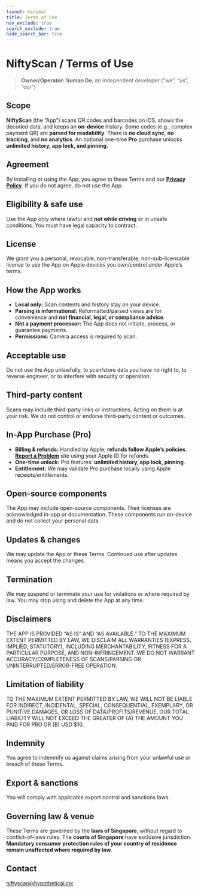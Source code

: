 ```yaml
---
layout: minimal
title: Terms of Use
nav_exclude: true
search_exclude: true
hide_search_bar: true
---
```


# NiftyScan / Terms of Use

> **Owner/Operator:** **Suman De**, an independent developer (“we”, “us”, “our”)

## Scope

**NiftyScan** (the “App”) scans QR codes and barcodes on iOS, shows the decoded data, and keeps an **on-device** history. Some codes (e.g., complex payment QR) are **parsed for readability**. There is **no cloud sync**, **no tracking**, and **no analytics**. An optional one-time **Pro** purchase unlocks **unlimited history, app lock, and pinning**.

## Agreement

By installing or using the App, you agree to these Terms and our **[Privacy Policy](privacy)**. If you do not agree, do not use the App.

## Eligibility & safe use

Use the App only where lawful and **not while driving** or in unsafe conditions. You must have legal capacity to contract.

## License

We grant you a personal, revocable, non-transferable, non-sub-licensable license to use the App on Apple devices you own/control under Apple’s terms.

## How the App works

- **Local only:** Scan contents and history stay on your device.
- **Parsing is informational:** Reformatted/parsed views are for convenience and **not financial, legal, or compliance advice**.
- **Not a payment processor:** The App does not initiate, process, or guarantee payments.
- **Permissions:** Camera access is required to scan.

## Acceptable use

Do not use the App unlawfully, to scan/store data you have no right to, to reverse engineer, or to interfere with security or operation.

## Third-party content

Scans may include third-party links or instructions. Acting on them is at your risk. We do not control or endorse third-party content or outcomes.

## In-App Purchase (Pro)

- **Billing & refunds:** Handled by Apple; **refunds follow Apple’s policies**. **[Report a Problem](https://support.apple.com/en-us/118223)** site using your Apple ID for refunds.
- **One-time unlock:** Pro features: **unlimited history, app lock, pinning**.
- **Entitlement:** We may validate Pro purchase locally using Apple receipts/entitlements.

## Open-source components

The App may include open-source components. Their licenses are acknowledged in-app or documentation. These components run on-device and do not collect your personal data.

## Updates & changes

We may update the App or these Terms. Continued use after updates means you accept the changes.

## Termination

We may suspend or terminate your use for violations or where required by law. You may stop using and delete the App at any time.

## Disclaimers

THE APP IS PROVIDED “AS IS” AND “AS AVAILABLE.” TO THE MAXIMUM EXTENT PERMITTED BY LAW, WE DISCLAIM ALL WARRANTIES (EXPRESS, IMPLIED, STATUTORY), INCLUDING MERCHANTABILITY, FITNESS FOR A PARTICULAR PURPOSE, AND NON-INFRINGEMENT. WE DO NOT WARRANT ACCURACY/COMPLETENESS OF SCANS/PARSING OR UNINTERRUPTED/ERROR-FREE OPERATION.

## Limitation of liability

TO THE MAXIMUM EXTENT PERMITTED BY LAW, WE WILL NOT BE LIABLE FOR INDIRECT, INCIDENTAL, SPECIAL, CONSEQUENTIAL, EXEMPLARY, OR PUNITIVE DAMAGES, OR LOSS OF DATA/PROFITS/REVENUE. OUR TOTAL LIABILITY WILL NOT EXCEED THE GREATER OF (A) THE AMOUNT YOU PAID FOR PRO OR (B) USD $10.

## Indemnity

You agree to indemnify us against claims arising from your unlawful use or breach of these Terms.

## Export & sanctions

You will comply with applicable export control and sanctions laws.

## Governing law & venue

These Terms are governed by the **laws of Singapore**, without regard to conflict-of-laws rules. The **courts of Singapore** have exclusive jurisdiction. **Mandatory consumer protection rules of your country of residence remain unaffected where required by law.**

## Contact

[niftyscan@hypothetical.ink](mailto:niftyscan@hypothetical.ink)

<!-- <p style="color: #666">Last updated: 25 Oct 2025</p> -->
